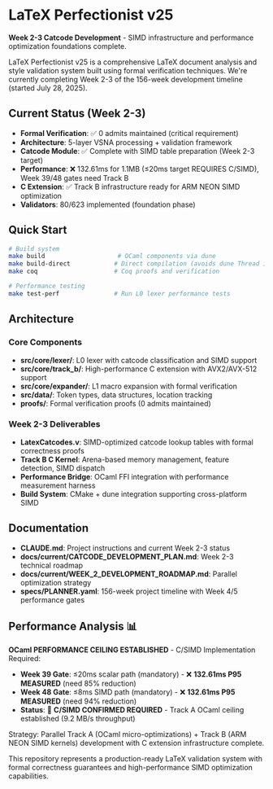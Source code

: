 # LaTeX Perfectionist v25

**Week 2-3 Catcode Development** - SIMD infrastructure and performance optimization foundations complete.

LaTeX Perfectionist v25 is a comprehensive LaTeX document analysis and style validation system built using formal verification techniques. We're currently completing Week 2-3 of the 156-week development timeline (started July 28, 2025).

## Current Status (Week 2-3)

- **Formal Verification**: ✅ 0 admits maintained (critical requirement)
- **Architecture**: 5-layer VSNA processing + validation framework
- **Catcode Module**: ✅ Complete with SIMD table preparation (Week 2-3 target)
- **Performance**: ❌ 132.61ms for 1.1MB (≤20ms target REQUIRES C/SIMD), Week 39/48 gates need Track B
- **C Extension**: ✅ Track B infrastructure ready for ARM NEON SIMD optimization
- **Validators**: 80/623 implemented (foundation phase)

## Quick Start

```bash
# Build system
make build                    # OCaml components via dune
make build-direct            # Direct compilation (avoids dune Thread issue)
make coq                     # Coq proofs and verification

# Performance testing
make test-perf               # Run L0 lexer performance tests
```

## Architecture

### Core Components
- **src/core/lexer/**: L0 lexer with catcode classification and SIMD support
- **src/core/track_b/**: High-performance C extension with AVX2/AVX-512 support  
- **src/core/expander/**: L1 macro expansion with formal verification
- **src/data/**: Token types, data structures, location tracking
- **proofs/**: Formal verification proofs (0 admits maintained)

### Week 2-3 Deliverables
- **LatexCatcodes.v**: SIMD-optimized catcode lookup tables with formal correctness proofs
- **Track B C Kernel**: Arena-based memory management, feature detection, SIMD dispatch
- **Performance Bridge**: OCaml FFI integration with performance measurement harness
- **Build System**: CMake + dune integration supporting cross-platform SIMD

## Documentation

- **CLAUDE.md**: Project instructions and current Week 2-3 status
- **docs/current/CATCODE_DEVELOPMENT_PLAN.md**: Week 2-3 technical roadmap  
- **docs/current/WEEK_2_DEVELOPMENT_ROADMAP.md**: Parallel optimization strategy
- **specs/PLANNER.yaml**: 156-week project timeline with Week 4/5 performance gates

## Performance Analysis 📊

**OCaml PERFORMANCE CEILING ESTABLISHED** - C/SIMD Implementation Required:
- **Week 39 Gate**: ≤20ms scalar path (mandatory) - ❌ **132.61ms P95 MEASURED** (need 85% reduction)
- **Week 48 Gate**: ≤8ms SIMD path (mandatory) - ❌ **132.61ms P95 MEASURED** (need 94% reduction)  
- **Status**: 🎯 **C/SIMD CONFIRMED REQUIRED** - Track A OCaml ceiling established (9.2 MB/s throughput)

Strategy: Parallel Track A (OCaml micro-optimizations) + Track B (ARM NEON SIMD kernels) development with C extension infrastructure complete.

This repository represents a production-ready LaTeX validation system with formal correctness guarantees and high-performance SIMD optimization capabilities.